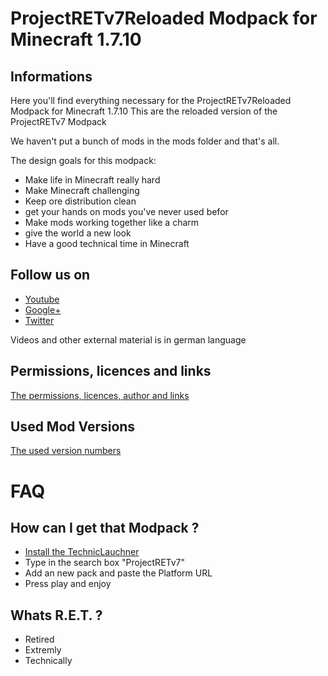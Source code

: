# ProjectRETv7Reloaded Modpack for Minecraft 1.7.10

## Informations
Here you'll find everything necessary for the ProjectRETv7Reloaded Modpack for Minecraft 1.7.10
This are the reloaded version of the ProjectRETv7 Modpack

We haven't put a bunch of mods in the mods folder and that's all.

The design goals for this modpack:
* Make life in Minecraft really hard
* Make Minecraft challenging
* Keep ore distribution clean
* get your hands on mods you've never used befor
* Make mods working together like a charm
* give the world a new look
* Have a good technical time in Minecraft

## Follow us on
* [Youtube](http://www.youtube.com/user/BakermanLP/)
* [Google+](https://plus.google.com/+BakermanlpDe/)
* [Twitter](http://twitter.com/BakermanLP)

Videos and other external material is in german language 

## Permissions, licences and links
[The permissions, licences, author and links](https://github.com/BakermanLP/ModpackProjectRETv7/blob/master/licences.md)

## Used Mod Versions
[The used version numbers](https://github.com/BakermanLP/ModpackProjectRETv7/blob/master/versions.md)

# FAQ
## How can I get that Modpack ?
* [Install the TechnicLauchner](http://www.technicpack.net/)
* Type in the search box "ProjectRETv7"
* Add an new pack and paste the Platform URL
* Press play and enjoy

## Whats R.E.T. ?
* Retired
* Extremly
* Technically
